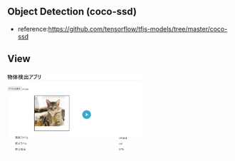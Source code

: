 ## Object Detection (coco-ssd)

- reference:https://github.com/tensorflow/tfjs-models/tree/master/coco-ssd


## View

<img src="img/demo.png" width=60%>
